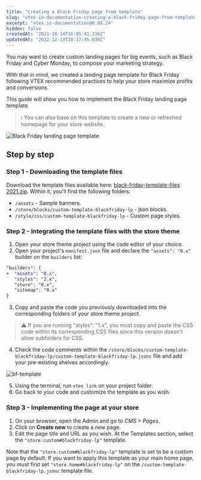 ```yaml
---
title: "Creating a Black Friday page from template"
slug: "vtex-io-documentation-creating-a-black-friday-page-from-template"
excerpt: "vtex.io-documentation@0.88.24"
hidden: false
createdAt: "2021-10-14T16:05:41.336Z"
updatedAt: "2022-12-13T20:17:45.036Z"
---
```

You may want to create custom landing pages for big events, such as Black Friday and Cyber Monday, to compose your marketing strategy.

With that in mind, we created a landing page template for Black Friday following VTEX recommended practices to help your store maximize profits and conversions.

This guide will show you how to implement the Black Friday landing page template.

>ℹ️ You can also base on this template to create a new or refreshed homepage for your store website.

![Black Friday landing page template](https://github.com/vtex-apps/io-documentation/blob/master/docs/en/Recipes/templates/blackfriday.gif?raw=true)

## Step by step

### Step 1 - Downloading the template files

Download the template files available here: [black-friday-template-files 2021.zip](https://drive.google.com/file/d/1sNOehohokdx-GLsvjdr9tRxhm42NWZKy/view). Within it, you'll find the following folders:

- `/assets` - Sample banners.
- `/store/blocks/custom-template-blackfriday-lp` - json blocks.
- `/style/css/custom-template-blackfriday-lp` - Custom page styles.

### Step 2 - Integrating the template files with the store theme

1. Open your store theme project using the code editor of your choice.
2. Open your project's `manifest.json` file and declare the `"assets": "0.x"` builder on the `builders` list:

  ```diff
  "builders": {
  +  "assets": "0.x",
     "styles": "2.x",
     "store": "0.x",
     "sitemap": "0.x"
  }
  ```

3. Copy and paste the code you previously downloaded into the corresponding folders of your store theme project.

>⚠️ If you are running "styles": "1.x", you must copy and paste the CSS code within its corresponding CSS files since this version doesn't allow subfolders for CSS.

4. Check the code comments within the `/store/blocks/custom-template-blackfriday-lp/custom-template-blackfriday-lp.jsonc` file and add your pre-existing shelves accordingly.

![bf-template](https://user-images.githubusercontent.com/60782333/137352422-c8f144bb-750e-4ccf-b339-c921efaf9950.png)

5. Using the terminal, run `vtex link` on your project folder.
7. Go back to your code and customize the template as you wish.

### Step 3 - Implementing the page at your store

1. On your browser, open the Admin and go to *CMS > Pages*.
2. Click on **Create new** to create a new page.
3. Edit the page title and URL as you wish. At the Templates section, select the `"store.custom#blackfriday-lp"` template.

Note that the `"store.custom#blackfriday-lp"` template is set to be a custom page by default. If you want to apply this template as your main home page, you must first set
`"store.home#blackfriday-lp"` on the `/custom-template-blackfriday-lp.jsonc` template file.
